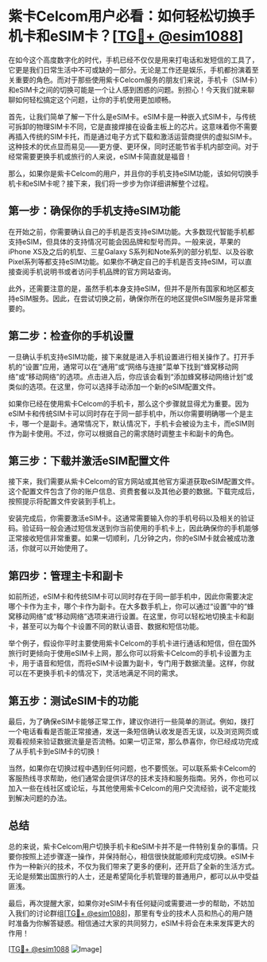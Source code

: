 # 紫卡Celcom用户必看：如何轻松切换手机卡和eSIM卡？[[TG💪+ @esim1088](https://t.me/s/esim1088)]

在如今这个高度数字化的时代，手机已经不仅仅是用来打电话和发短信的工具了，它更是我们日常生活中不可或缺的一部分。无论是工作还是娱乐，手机都扮演着至关重要的角色。而对于那些使用紫卡Celcom服务的朋友们来说，手机卡（SIM卡）和eSIM卡之间的切换可能是一个让人感到困惑的问题。别担心！今天我们就来聊聊如何轻松搞定这个问题，让你的手机使用更加顺畅。

首先，让我们简单了解一下什么是eSIM卡。eSIM卡是一种嵌入式SIM卡，与传统可拆卸的物理SIM卡不同，它是直接焊接在设备主板上的芯片。这意味着你不需要再插入传统的SIM卡托，而是通过电子方式下载和激活运营商提供的虚拟SIM卡。这种技术的优点显而易见——更方便、更环保，同时还能节省手机内部空间。对于经常需要更换手机或旅行的人来说，eSIM卡简直就是福音！

那么，如果你是紫卡Celcom的用户，并且你的手机支持eSIM功能，该如何切换手机卡和eSIM卡呢？接下来，我们将一步步为你详细讲解整个过程。

## 第一步：确保你的手机支持eSIM功能

在开始之前，你需要确认自己的手机是否支持eSIM功能。大多数现代智能手机都支持eSIM，但具体的支持情况可能会因品牌和型号而异。一般来说，苹果的iPhone XS及之后的机型、三星Galaxy S系列和Note系列的部分机型、以及谷歌Pixel系列等都支持eSIM功能。如果你不确定自己的手机是否支持eSIM，可以直接查阅手机说明书或者访问手机品牌的官方网站查询。

此外，还需要注意的是，虽然手机本身支持eSIM，但并不是所有国家和地区都支持eSIM服务。因此，在尝试切换之前，确保你所在的地区提供eSIM服务是非常重要的。

## 第二步：检查你的手机设置

一旦确认手机支持eSIM功能，接下来就是进入手机设置进行相关操作了。打开手机的“设置”应用，通常可以在“通用”或“网络与连接”菜单下找到“蜂窝移动网络”或“移动网络”的选项。点击进入后，你应该会看到“添加蜂窝移动网络计划”或类似的选项。在这里，你可以选择手动添加一个新的eSIM配置文件。

如果你已经在使用紫卡Celcom的手机卡，那么这个步骤就显得尤为重要。因为eSIM卡和传统SIM卡可以同时存在于同一部手机中，所以你需要明确哪一个是主卡，哪一个是副卡。通常情况下，默认情况下，手机卡会被设为主卡，而eSIM则作为副卡使用。不过，你可以根据自己的需求随时调整主卡和副卡的角色。

## 第三步：下载并激活eSIM配置文件

接下来，我们需要从紫卡Celcom的官方网站或其他官方渠道获取eSIM配置文件。这个配置文件包含了你的账户信息、资费套餐以及其他必要的数据。下载完成后，按照提示将配置文件安装到手机上。

安装完成后，你需要激活eSIM卡。这通常需要输入你的手机号码以及相关的验证码。验证码一般会通过短信发送到你当前使用的手机卡上，因此确保你的手机能够正常接收短信非常重要。如果一切顺利，几分钟之内，你的eSIM卡就会被成功激活，你就可以开始使用了。

## 第四步：管理主卡和副卡

如前所述，eSIM卡和传统SIM卡可以同时存在于同一部手机中，因此你需要决定哪个卡作为主卡，哪个卡作为副卡。在大多数手机上，你可以通过“设置”中的“蜂窝移动网络”或“移动网络”选项来进行设置。在这里，你可以轻松地切换主卡和副卡，甚至可以为每个卡设置不同的默认语音、数据和短信功能。

举个例子，假设你平时主要使用紫卡Celcom的手机卡进行通话和短信，但在国外旅行时更倾向于使用eSIM卡上网，那么你可以将紫卡Celcom的手机卡设置为主卡，用于语音和短信，而将eSIM卡设置为副卡，专门用于数据流量。这样，你就可以在不更换手机卡的情况下，灵活地满足不同的需求。

## 第五步：测试eSIM卡的功能

最后，为了确保eSIM卡能够正常工作，建议你进行一些简单的测试。例如，拨打一个电话看看是否能正常接通，发送一条短信确认收发是否无误，以及浏览网页或观看视频来验证数据流量是否流畅。如果一切正常，那么恭喜你，你已经成功完成了从手机卡到eSIM卡的切换！

当然，如果你在切换过程中遇到任何问题，也不要慌张。可以联系紫卡Celcom的客服热线寻求帮助，他们通常会提供详尽的技术支持和服务指南。另外，你也可以加入一些在线社区或论坛，与其他使用紫卡Celcom的用户交流经验，说不定能找到解决问题的办法。

## 总结

总的来说，紫卡Celcom用户切换手机卡和eSIM卡并不是一件特别复杂的事情。只要你按照上述步骤逐一操作，并保持耐心，相信很快就能顺利完成切换。eSIM卡作为一种新兴的技术，不仅为我们带来了更多的便利，还开启了全新的生活方式。无论是频繁出国旅行的人士，还是希望简化手机管理的普通用户，都可以从中受益匪浅。

最后，再次提醒大家，如果你对eSIM卡有任何疑问或需要进一步的帮助，不妨加入我们的讨论群组[[TG💪+ @esim1088](https://t.me/s/esim1088)]，那里有专业的技术人员和热心的用户随时准备为你解答疑惑。相信通过大家的共同努力，eSIM卡将会在未来发挥更大的作用！

[[TG💪+ @esim1088](https://t.me/s/esim1088) ![Image](https://i.postimg.cc/4NQfJmqS/Snipaste-2025-05-13-00-14-12.png)]